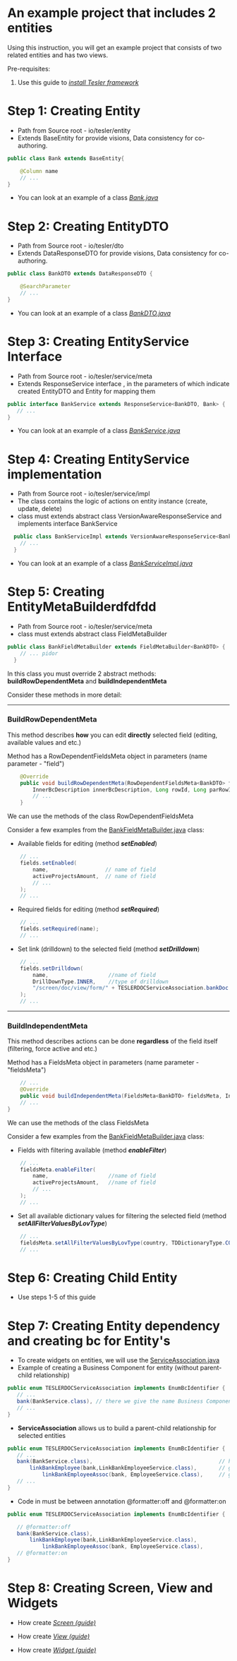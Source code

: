 # An example project that includes 2 entities

Using this instruction, you will get an example project that consists of two related entities and has two views.

Pre-requisites:

 1. Use this guide to *[install Tesler framework](https://github.com/tesler-platform/tesler-doc)*
    
 # Step 1: Creating Entity
 
 - Path from Source root - io/tesler/entity
 - Extends BaseEntity for provide visions, Data consistency for co-authoring.
```java
public class Bank extends BaseEntity{

    @Column name
    // ...
}
 ```
 - You can look at an example of a class *[Bank.java](https://github.com/tesler-platform/tesler-doc/blob/master/tesler-doc-model/src/main/java/io/tesler/entity/Bank.java)*
 
 # Step 2: Creating EntityDTO
 
 - Path from Source root - io/tesler/dto
 - Extends DataResponseDTO for provide visions, Data consistency for co-authoring.
```java
public class BankDTO extends DataResponseDTO {

    @SearchParameter
    // ...
}
 ```
- You can look at an example of a class *[BankDTO.java](https://github.com/tesler-platform/tesler-doc/blob/master/tesler-doc-source/src/main/java/io/tesler/dto/BankDTO.java)*

 
 # Step 3: Creating EntityService Interface
 
 - Path from Source root - io/tesler/service/meta
 - Extends ResponseService interface , in the parameters of which indicate created EntityDTO and Entity for mapping them
 ```java
 public interface BankService extends ResponseService<BankDTO, Bank> {
    // ...
 }
  ```
 - You can look at an example of a class *[BankService.java](https://github.com/tesler-platform/tesler-doc/blob/master/tesler-doc-source/src/main/java/io/tesler/service/BankService.java)*
 
  # Step 4: Creating EntityService implementation
 
 - Path from Source root - io/tesler/service/impl
 - The class contains the logic of actions on entity instance (create, update, delete)
 - class must extends abstract class VersionAwareResponseService and implements interface BankService
```java
  public class BankServiceImpl extends VersionAwareResponseService<BankDTO, Bank> implements BankService {
    // ...
  }
```
 - You can look at an example of a class *[BankServiceImpl.java](https://github.com/tesler-platform/tesler-doc/blob/master/tesler-doc-source/src/main/java/io/tesler/service/impl/BankServiceImpl.java)*
 
 # Step 5: Creating EntityMetaBuilderdfdfdd
 
- Path from Source root - io/tesler/service/meta
- class must extends abstract class FieldMetaBuilder
```java
public class BankFieldMetaBuilder extends FieldMetaBuilder<BankDTO> {
    // ... pidor
  }
```

In this class you must override 2 abstract methods: **buildRowDependentMeta** and **buildIndependentMeta**

Сonsider these methods in more detail:

-----------------------------------------
### **BuildRowDependentMeta** 

This method describes **how** you can edit **directly** selected field (editing, available values and etc.)

Method has a RowDependentFieldsMeta object in parameters (name parameter - "field")
```java
    @Override
    public void buildRowDependentMeta(RowDependentFieldsMeta<BankDTO> fields,
        InnerBcDescription innerBcDescription, Long rowId, Long parRowId) {
        // ...
    }
```
We can use the methods of the class RowDependentFieldsMeta

Consider a few examples from the [BankFieldMetaBuilder.java](https://github.com/tesler-platform/tesler-doc/blob/master/tesler-doc-source/src/main/java/io/tesler/service/meta/BankFieldMetaBuilder.java) class: 

- Available fields for editing (method ***setEnabled***)
```java
    // ...
    fields.setEnabled(
        name,                  // name of field
        activeProjectsAmount,  // name of field
        // ...
    );
    // ...
```

- Required fields for editing (method ***setRequired***)

```java
    // ...
    fields.setRequired(name);
    // ...
```

- Set link (drilldown) to the selected field (method ***setDrilldown***)

```java
    // ...
    fields.setDrilldown(
        name,                   //name of field
        DrillDownType.INNER,    //type of drilldown
        "/screen/doc/view/form/" + TESLERDOCServiceAssociation.bankDoc + "/" + rowId    //path of drilldown
    );
    // ...
```

-------------------------------------------
### **BuildIndependentMeta**

This method describes actions can be done **regardless** of the field itself (filtering, force active and etc.)

Method has a FieldsMeta object in parameters (name parameter - "fieldsMeta")
```java
    // ...
    @Override
    public void buildIndependentMeta(FieldsMeta<BankDTO> fieldsMeta, InnerBcDescription innerBcDescription, Long aLong) {
    // ...
}
```

We can use the methods of the class FieldsMeta 

Consider a few examples from the [BankFieldMetaBuilder.java](https://github.com/tesler-platform/tesler-doc/blob/master/tesler-doc-source/src/main/java/io/tesler/service/meta/BankFieldMetaBuilder.java) class: 

- Fields with filtering available (method ***enableFilter***)
```java
    // ...
    fieldsMeta.enableFilter(
        name,                   //name of field
        activeProjectsAmount,   //name of field
        // ...
    );
    // ...
```

- Set all available dictionary values ​​for filtering the selected field (method ***setAllFilterValuesByLovType***)
```java
    // ...
    fieldsMeta.setAllFilterValuesByLovType(country, TDDictionaryType.COUNTRY);
    // ...
```

# Step 6: Creating Child Entity
 
- Use steps 1-5 of this guide   

# Step 7: Creating Entity dependency and creating bc for Entity's

- To create widgets on entities, we will use the [ServiceAssociation.java](https://github.com/tesler-platform/tesler-doc/blob/master/tesler-doc-source/src/main/java/io/tesler/crudma/config/TESLERDOCServiceAssociation.java)
- Example of creating a Business Component for entity (without parent-child relationship)
 ```java
 public enum TESLERDOCServiceAssociation implements EnumBcIdentifier {
    // ... 
    bank(BankService.class), // there we give the name Business Component(bank) for the entity (BankService)
    // ...
}
 ```
- **ServiceAssociation** allows us to build a parent-child relationship for selected entities
 ```java
 public enum TESLERDOCServiceAssociation implements EnumBcIdentifier {
    // ... 
    bank(BankService.class),                                        // here we declared a business component-"bc" (bank) that does not have a parent
        linkBankEmployee(bank,LinkBankEmployeeService.class),       // give the name bc (linkBankEmployee) for the entity (LinkBankEmployeeService) is a child for bc (bank) 
            linkBankEmployeeAssoc(bank, EmployeeService.class),     // give the name bc (linkBankEmployeeAssoc) for the entity (EmployeeService) is a child for bc (bank) 
    // ...
}
 ```
- Code in  must be between annotation @formatter:off and @formatter:on
 ```java
public enum TESLERDOCServiceAssociation implements EnumBcIdentifier {

	// @formatter:off
	bank(BankService.class),
		linkBankEmployee(bank,LinkBankEmployeeService.class),
			linkBankEmployeeAssoc(bank, EmployeeService.class),
	// @formatter:on
}
 ```
# Step 8: Creating Screen, View and Widgets

- How create *[Screen (guide)](#/screen/getting-started/view/screen/)*

- How create *[View (guide)](#/screen/getting-started/view/view/)*

- How create *[Widget (guide)](#/screen/getting-started/view/widget/)*
